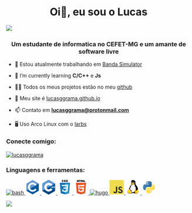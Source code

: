 <h1 align="center">Oi👋, eu sou o Lucas</h1>
<img aling="center" src="https://encrypted-tbn0.gstatic.com/images?q=tbn:ANd9GcS21SrhYL08GZILeiMt-mqZEBb8cNODynKbBGnm1lbOdg&s">
<h3 align="center">Um estudante de informatica no CEFET-MG e um amante de software livre</h3>

- 🔭 Estou atualmente trabalhando em [Banda Simulator](https://lucasggrama.github.io/Band-Simulator/)

- 🌱 I’m currently learning **C/C++** e **Js**


- 👨‍💻 Todos os meus projetos estão no meu [github](github.com/lucasggrama)

- 📝 Meu site é [lucasggrama.github.io](lucasggrama.github.io)

- 📫 Contato em **lucasggrama@protonmail.com**
- 🖥️ Uso Arco Linux com o <a href="https://larbs.xyz">larbs</a>

<h3 align="left">Conecte comigo:</h3>
<p align="left">
<a href="https://instagram.com/lucasggrama" target="blank"><img align="center" src="https://raw.githubusercontent.com/rahuldkjain/github-profile-readme-generator/master/src/images/icons/Social/instagram.svg" alt="lucasggrama" height="30" width="40" /></a>
</p>

<h3 align="left">Linguagens e ferramentas:</h3>
<p align="left"> <a href="https://www.gnu.org/software/bash/" target="_blank" rel="noreferrer"> <img src="https://www.vectorlogo.zone/logos/gnu_bash/gnu_bash-icon.svg" alt="bash" width="40" height="40"/> </a> <a href="https://www.cprogramming.com/" target="_blank" rel="noreferrer"> <img src="https://raw.githubusercontent.com/devicons/devicon/master/icons/c/c-original.svg" alt="c" width="40" height="40"/> </a> <a href="https://www.w3schools.com/cpp/" target="_blank" rel="noreferrer"> <img src="https://raw.githubusercontent.com/devicons/devicon/master/icons/cplusplus/cplusplus-original.svg" alt="cplusplus" width="40" height="40"/> </a> <a href="https://www.w3schools.com/css/" target="_blank" rel="noreferrer"> <img src="https://raw.githubusercontent.com/devicons/devicon/master/icons/css3/css3-original-wordmark.svg" alt="css3" width="40" height="40"/> </a> <a href="https://www.w3.org/html/" target="_blank" rel="noreferrer"> <img src="https://raw.githubusercontent.com/devicons/devicon/master/icons/html5/html5-original-wordmark.svg" alt="html5" width="40" height="40"/> </a> <a href="https://gohugo.io/" target="_blank" rel="noreferrer"> <img src="https://api.iconify.design/logos-hugo.svg" alt="hugo" width="40" height="40"/> </a> <a href="https://developer.mozilla.org/en-US/docs/Web/JavaScript" target="_blank" rel="noreferrer"> <img src="https://raw.githubusercontent.com/devicons/devicon/master/icons/javascript/javascript-original.svg" alt="javascript" width="40" height="40"/> </a> <a href="https://www.linux.org/" target="_blank" rel="noreferrer"> <img src="https://raw.githubusercontent.com/devicons/devicon/master/icons/linux/linux-original.svg" alt="linux" width="40" height="40"/> </a> <a href="https://www.python.org" target="_blank" rel="noreferrer"> <img src="https://raw.githubusercontent.com/devicons/devicon/master/icons/python/python-original.svg" alt="python" width="40" height="40"/> </a> </p>
<a href="https://www.larbs.xyz" ><img src="https://larbs.xyz/pix/larbs.gif"></a>
